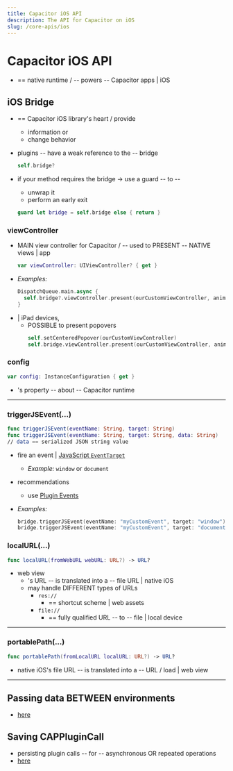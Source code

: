 ```yaml
---
title: Capacitor iOS API
description: The API for Capacitor on iOS
slug: /core-apis/ios
---
```


# Capacitor iOS API

* == native runtime / -- powers -- Capacitor apps | iOS

## iOS Bridge

* == Capacitor iOS library's heart / provide
  * information or
  * change behavior

* plugins -- have a weak reference to the -- bridge
  ```swift
  self.bridge?
  ```

* if your method requires the bridge -> use a guard -- to -- 
  * unwrap it
  * perform an early exit
  ```swift
  guard let bridge = self.bridge else { return }
  ```

### viewController

* MAIN view controller for Capacitor / -- used to PRESENT -- NATIVE views | app
  ```swift
  var viewController: UIViewController? { get }
  ```
* _Examples:_
  ```swift
  DispatchQueue.main.async {
    self.bridge?.viewController.present(ourCustomViewController, animated: true, completion: nil)
  }
  ```
* | iPad devices,
  * POSSIBLE to present popovers
    ```swift
    self.setCenteredPopover(ourCustomViewController)
    self.bridge.viewController.present(ourCustomViewController, animated: true, completion: nil)
    ```

### config

```swift
var config: InstanceConfiguration { get }
```

* 's property -- about -- Capacitor runtime

---

### triggerJSEvent(...)

```swift
func triggerJSEvent(eventName: String, target: String)
func triggerJSEvent(eventName: String, target: String, data: String)
// data == serialized JSON string value
```

* fire an event | [JavaScript `EventTarget`](https://developer.mozilla.org/en-US/docs/Web/API/EventTarget)
  * _Example:_ `window` or `document`
* recommendations
  * use [Plugin Events](/docs/plugins/creating-plugins/ios-guide.md#plugin-events)

* _Examples:_
  ```swift
  bridge.triggerJSEvent(eventName: "myCustomEvent", target: "window")
  bridge.triggerJSEvent(eventName: "myCustomEvent", target: "document", data: "{ 'dataKey': 'dataValue' }")
  ```

### localURL(...)

```swift
func localURL(fromWebURL webURL: URL?) -> URL?
```

* web view
  * 's URL -- is translated into a -- file URL | native iOS
  * may handle DIFFERENT types of URLs
    * `res://`
      * == shortcut scheme | web assets
    * `file://`
      * == fully qualified URL -- to -- file | local device

---

### portablePath(...)

```swift
func portablePath(fromLocalURL localURL: URL?) -> URL?
```

* native iOS's file URL -- is translated into a -- URL / load | web view

---

## Passing data BETWEEN environments
 
* [here](/docs/main/reference/core-apis/data-types.md#ios)

## Saving CAPPluginCall

* persisting plugin calls -- for -- asynchronous OR repeated operations 
* [here](/main/reference/core-apis/saving-calls.md)
